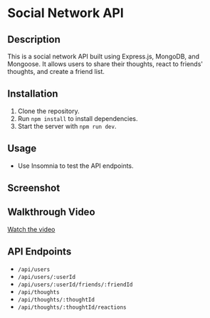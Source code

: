 # Social Network API

## Description
This is a social network API built using Express.js, MongoDB, and Mongoose. It allows users to share their thoughts, react to friends' thoughts, and create a friend list.

## Installation
1. Clone the repository.
2. Run `npm install` to install dependencies.
3. Start the server with `npm run dev`.

## Usage
- Use Insomnia to test the API endpoints.

## Screenshot

## Walkthrough Video
[Watch the video](link)

## API Endpoints
- `/api/users`
- `/api/users/:userId`
- `/api/users/:userId/friends/:friendId`
- `/api/thoughts`
- `/api/thoughts/:thoughtId`
- `/api/thoughts/:thoughtId/reactions`
